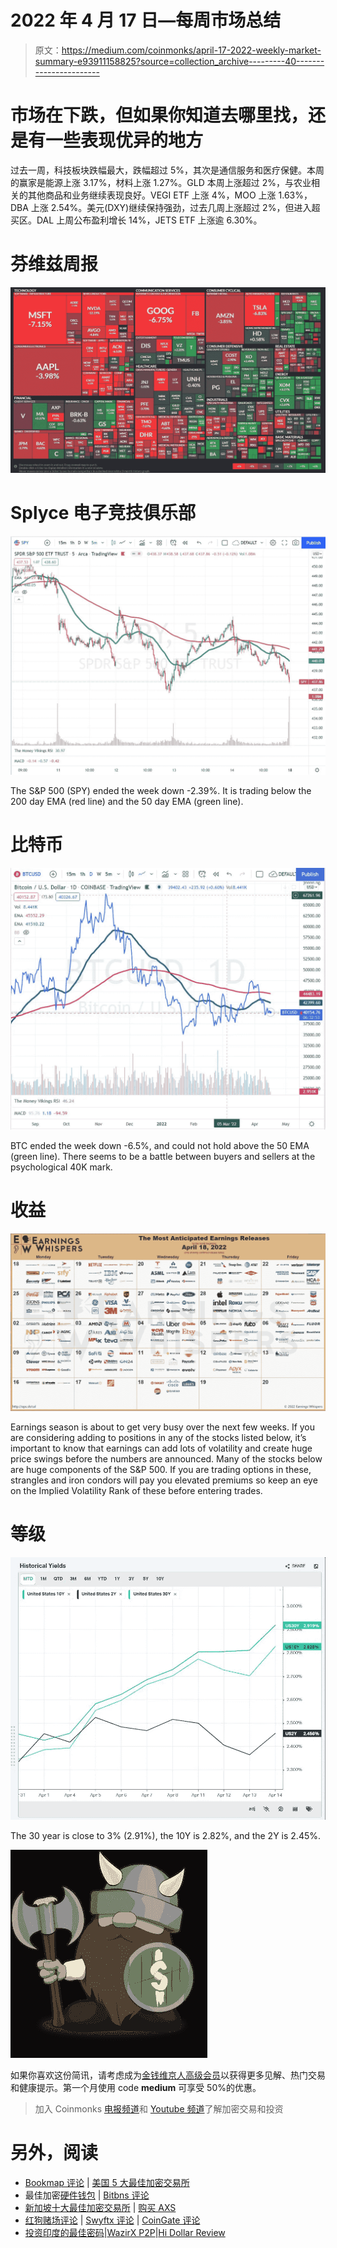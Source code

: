 # 2022 年 4 月 17 日—每周市场总结

> 原文：<https://medium.com/coinmonks/april-17-2022-weekly-market-summary-e93911158825?source=collection_archive---------40----------------------->

# 市场在下跌，但如果你知道去哪里找，还是有一些表现优异的地方

过去一周，科技板块跌幅最大，跌幅超过 5%，其次是通信服务和医疗保健。本周的赢家是能源上涨 3.17%，材料上涨 1.27%。GLD 本周上涨超过 2%，与农业相关的其他商品和业务继续表现良好。VEGI ETF 上涨 4%，MOO 上涨 1.63%，DBA 上涨 2.54%。美元(DXY)继续保持强劲，过去几周上涨超过 2%，但进入超买区。DAL 上周公布盈利增长 14%，JETS ETF 上涨逾 6.30%。

# 芬维兹周报

![](img/30169fad637cf151e3555f3bc5dad2b4.png)

# Splyce 电子竞技俱乐部

![](img/b968200ed331a2f3681ad7e0356674a5.png)

The S&P 500 (SPY) ended the week down -2.39%. It is trading below the 200 day EMA (red line) and the 50 day EMA (green line).

# 比特币

![](img/e5de23893f3259aa30df6e3d65a4656c.png)

BTC ended the week down -6.5%, and could not hold above the 50 EMA (green line). There seems to be a battle between buyers and sellers at the psychological 40K mark.

# 收益

![](img/47e938a4c97a228a250d62674338aa92.png)

Earnings season is about to get very busy over the next few weeks. If you are considering adding to positions in any of the stocks listed below, it’s important to know that earnings can add lots of volatility and create huge price swings before the numbers are announced. Many of the stocks below are huge components of the S&P 500\. If you are trading options in these, strangles and iron condors will pay you elevated premiums so keep an eye on the Implied Volatility Rank of these before entering trades.

# 等级

![](img/e9b2545becf00a9f3339a8c2b909a74f.png)

The 30 year is close to 3% (2.91%), the 10Y is 2.82%, and the 2Y is 2.45%.

![](img/b4c0004342c9372f4b3223d53e020d04.png)

如果你喜欢这份简讯，请考虑成为[金钱维京人高级会员](https://email.mg1.substack.com/c/eJxdkMtuwyAQRb_GLC08YBsWLCpV-Q2Lx8ShscHikcp_X9xsqkojZnGBo3usLrjGdKoj5kKuYynngSrgd96wFEykZkyLd4rTic9CzsQpOoOdDfF5uSfEXftNkaOazVtdfAzXbSY5F0AeyvJxNnetmaBGsAGdccKNE3Bg1krt3lBdncdgUeEL0xkDkk09Sjlyxz46uLU5Eu6-7v3ewvPlnz6subdxv1J2O_SKDduxT8mZIF4BBaAMZmBUjqyHXk9SaDkh2MGMIG3_0HUbYnx1nO7r0OdqctH2ef1JkvrClM4r-oe7ei5t7zX4ci4YtNnQqZIqkvK2-CtkWTFganbdoosaJi44wCi5mMZ34-ZoHIamSTDS2C62V0H9xf0AcbuLiA)以获得更多见解、热门交易和健康提示。第一个月使用 code **medium** 可享受 50%的优惠。

> 加入 Coinmonks [电报频道](https://t.me/coincodecap)和 [Youtube 频道](https://www.youtube.com/c/coinmonks/videos)了解加密交易和投资

# 另外，阅读

*   [Bookmap 评论](https://coincodecap.com/bookmap-review-2021-best-trading-software) | [美国 5 大最佳加密交易所](https://coincodecap.com/crypto-exchange-usa)
*   最佳加密[硬件钱包](/coinmonks/hardware-wallets-dfa1211730c6) | [Bitbns 评论](/coinmonks/bitbns-review-38256a07e161)
*   [新加坡十大最佳加密交易所](https://coincodecap.com/crypto-exchange-in-singapore) | [购买 AXS](https://coincodecap.com/buy-axs-token)
*   [红狗赌场评论](https://coincodecap.com/red-dog-casino-review) | [Swyftx 评论](https://coincodecap.com/swyftx-review) | [CoinGate 评论](https://coincodecap.com/coingate-review)
*   [投资印度的最佳密码](https://coincodecap.com/best-crypto-to-invest-in-india-in-2021)|[WazirX P2P](https://coincodecap.com/wazirx-p2p)|[Hi Dollar Review](https://coincodecap.com/hi-dollar-review)